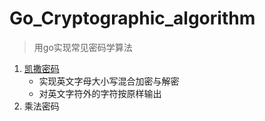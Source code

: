 # Go_Cryptographic_algorithm
> 用go实现常见密码学算法

1. [凯撒密码](https://github.com/z-qinghua/Go_Cryptographic_algorithm/tree/master/CaesarCipher)
   - 实现英文字母大小写混合加密与解密
   - 对英文字符外的字符按原样输出
2. 乘法密码